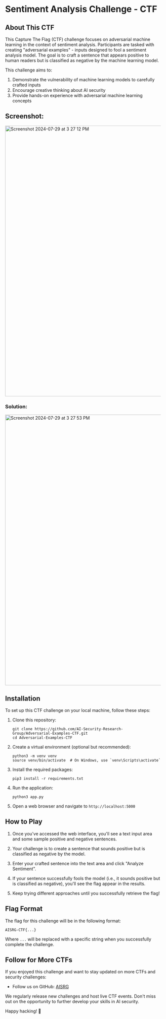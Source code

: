 # Sentiment Analysis Challenge - CTF

## About This CTF 

This Capture The Flag (CTF) challenge focuses on adversarial machine learning in the context of sentiment analysis. Participants are tasked with creating "adversarial examples" - inputs designed to fool a sentiment analysis model. The goal is to craft a sentence that appears positive to human readers but is classified as negative by the machine learning model.

This challenge aims to:
1. Demonstrate the vulnerability of machine learning models to carefully crafted inputs
2. Encourage creative thinking about AI security
3. Provide hands-on experience with adversarial machine learning concepts

## Screenshot:
<img width="873" alt="Screenshot 2024-07-29 at 3 27 12 PM" src="https://github.com/user-attachments/assets/d9c6c230-a043-404d-9e90-fd1f24d5a8ca">

### Solution:
<img width="873" alt="Screenshot 2024-07-29 at 3 27 53 PM" src="https://github.com/user-attachments/assets/2314e9ac-4d44-4434-b9d9-161ff6e67d2b">

## Installation

To set up this CTF challenge on your local machine, follow these steps:

1. Clone this repository:
   ```
   git clone https://github.com/AI-Security-Research-Group/Adversarial-Examples-CTF.git
   cd Adversarial-Examples-CTF
   ```

2. Create a virtual environment (optional but recommended):
   ```
   python3 -m venv venv
   source venv/bin/activate  # On Windows, use `venv\Scripts\activate`
   ```

3. Install the required packages:
   ```
   pip3 install -r requirements.txt
   ```

4. Run the application:
   ```
   python3 app.py
   ```

5. Open a web browser and navigate to `http://localhost:5000`

## How to Play

1. Once you've accessed the web interface, you'll see a text input area and some sample positive and negative sentences.

2. Your challenge is to create a sentence that sounds positive but is classified as negative by the model.

3. Enter your crafted sentence into the text area and click "Analyze Sentiment".

4. If your sentence successfully fools the model (i.e., it sounds positive but is classified as negative), you'll see the flag appear in the results.

5. Keep trying different approaches until you successfully retrieve the flag!

## Flag Format

The flag for this challenge will be in the following format:

```
AISRG-CTF{...}
```

Where `...` will be replaced with a specific string when you successfully complete the challenge.

## Follow for More CTFs

If you enjoyed this challenge and want to stay updated on more CTFs and security challenges:

- Follow us on GitHub: [AISRG](https://github.com/AI-Security-Research-Group)

We regularly release new challenges and host live CTF events. Don't miss out on the opportunity to further develop your skills in AI security.

Happy hacking! 🥷
